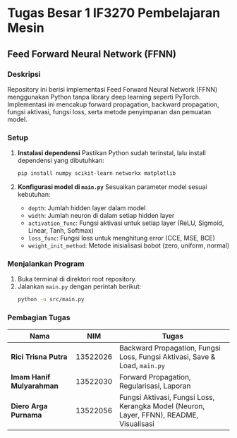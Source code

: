 # Tugas Besar 1 IF3270 Pembelajaran Mesin

## Feed Forward Neural Network (FFNN)

### Deskripsi

Repository ini berisi implementasi Feed Forward Neural Network (FFNN) menggunakan Python tanpa library deep learning seperti PyTorch. Implementasi ini mencakup forward propagation, backward propagation, fungsi aktivasi, fungsi loss, serta metode penyimpanan dan pemuatan model.

### Setup

1. **Instalasi dependensi**
   Pastikan Python sudah terinstal, lalu install dependensi yang dibutuhkan:

   ```bash
   pip install numpy scikit-learn networkx matplotlib
   ```

2. **Konfigurasi model di `main.py`**
   Sesuaikan parameter model sesuai kebutuhan:
   - `depth`: Jumlah hidden layer dalam model
   - `width`: Jumlah neuron di dalam setiap hidden layer
   - `activation_func`: Fungsi aktivasi untuk setiap layer (ReLU, Sigmoid, Linear, Tanh, Softmax)
   - `loss_func`: Fungsi loss untuk menghitung error (CCE, MSE, BCE)
   - `weight_init_method`: Metode inisialisasi bobot (zero, uniform, normal)

### Menjalankan Program

1. Buka terminal di direktori root repository.
2. Jalankan `main.py` dengan perintah berikut:
   ```bash
   python -u src/main.py
   ```

### Pembagian Tugas

| Nama                       | NIM      | Tugas                                                                                   |
| -------------------------- | -------- | --------------------------------------------------------------------------------------- |
| **Rici Trisna Putra**      | 13522026 | Backward Propagation, Fungsi Loss, Fungsi Aktivasi, Save & Load, `main.py`              |
| **Imam Hanif Mulyarahman** | 13522030 | Forward Propagation, Regularisasi, Laporan                                               |
| **Diero Arga Purnama**     | 13522056 | Fungsi Aktivasi, Fungsi Loss, Kerangka Model (Neuron, Layer, FFNN), README, Visualisasi |
